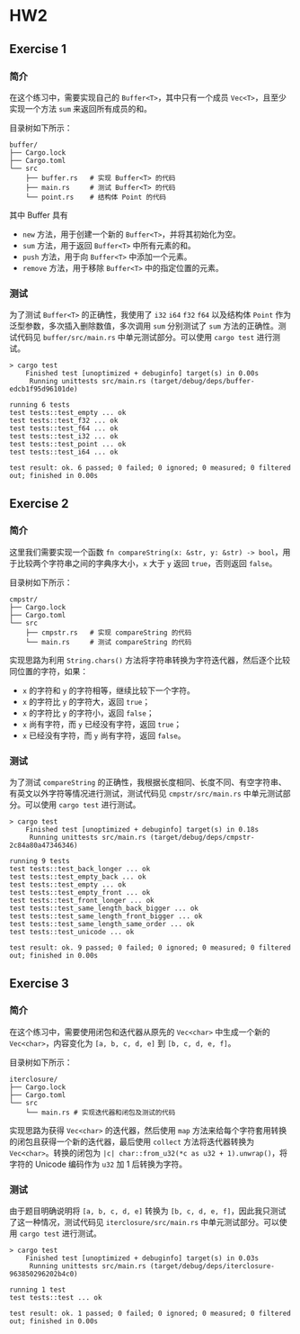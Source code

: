 # HW2

## Exercise 1

### 简介

在这个练习中，需要实现自己的 `Buffer<T>`，其中只有一个成员 `Vec<T>`，且至少实现一个方法 `sum` 来返回所有成员的和。

目录树如下所示：

```shell
buffer/
├── Cargo.lock
├── Cargo.toml
└── src
    ├── buffer.rs   # 实现 Buffer<T> 的代码
    ├── main.rs     # 测试 Buffer<T> 的代码
    └── point.rs    # 结构体 Point 的代码
```

其中 Buffer<T> 具有

- `new` 方法，用于创建一个新的 `Buffer<T>`，并将其初始化为空。
- `sum` 方法，用于返回 `Buffer<T>` 中所有元素的和。
- `push` 方法，用于向 `Buffer<T>` 中添加一个元素。
- `remove` 方法，用于移除 `Buffer<T>` 中的指定位置的元素。

### 测试

为了测试 `Buffer<T>` 的正确性，我使用了 `i32` `i64` `f32` `f64` 以及结构体 `Point` 作为泛型参数，多次插入删除数值，多次调用 `sum` 分别测试了 `sum` 方法的正确性。测试代码见 `buffer/src/main.rs` 中单元测试部分。可以使用 `cargo test` 进行测试。

```shell
> cargo test 
    Finished test [unoptimized + debuginfo] target(s) in 0.00s
     Running unittests src/main.rs (target/debug/deps/buffer-edcb1f95d96101de)

running 6 tests
test tests::test_empty ... ok
test tests::test_f32 ... ok
test tests::test_f64 ... ok
test tests::test_i32 ... ok
test tests::test_point ... ok
test tests::test_i64 ... ok

test result: ok. 6 passed; 0 failed; 0 ignored; 0 measured; 0 filtered out; finished in 0.00s
```

## Exercise 2

### 简介

这里我们需要实现一个函数 `fn compareString(x: &str, y: &str) -> bool`，用于比较两个字符串之间的字典序大小，`x` 大于 `y` 返回 `true`，否则返回 `false`。

目录树如下所示：

```shell
cmpstr/
├── Cargo.lock
├── Cargo.toml
└── src
    ├── cmpstr.rs   # 实现 compareString 的代码
    └── main.rs     # 测试 compareString 的代码
```

实现思路为利用 `String.chars()` 方法将字符串转换为字符迭代器，然后逐个比较同位置的字符，如果：

- `x` 的字符和 `y` 的字符相等，继续比较下一个字符。
- `x` 的字符比 `y` 的字符大，返回 `true`；
- `x` 的字符比 `y` 的字符小，返回 `false`；
- `x` 尚有字符，而 `y` 已经没有字符，返回 `true`；
- `x` 已经没有字符，而 `y` 尚有字符，返回 `false`。

### 测试

为了测试 `compareString` 的正确性，我根据长度相同、长度不同、有空字符串、有英文以外字符等情况进行测试，测试代码见 `cmpstr/src/main.rs` 中单元测试部分。可以使用 `cargo test` 进行测试。

```shell
> cargo test 
    Finished test [unoptimized + debuginfo] target(s) in 0.18s
     Running unittests src/main.rs (target/debug/deps/cmpstr-2c84a80a47346346)

running 9 tests
test tests::test_back_longer ... ok
test tests::test_empty_back ... ok
test tests::test_empty ... ok
test tests::test_empty_front ... ok
test tests::test_front_longer ... ok
test tests::test_same_length_back_bigger ... ok
test tests::test_same_length_front_bigger ... ok
test tests::test_same_length_same_order ... ok
test tests::test_unicode ... ok

test result: ok. 9 passed; 0 failed; 0 ignored; 0 measured; 0 filtered out; finished in 0.00s
```

## Exercise 3

### 简介

在这个练习中，需要使用闭包和迭代器从原先的 `Vec<char>` 中生成一个新的 `Vec<char>`，内容变化为 `[a, b, c, d, e]` 到 `[b, c, d, e, f]`。

目录树如下所示：

```shell
iterclosure/
├── Cargo.lock
├── Cargo.toml
└── src
    └── main.rs # 实现迭代器和闭包及测试的代码
```

实现思路为获得 `Vec<char>` 的迭代器，然后使用 `map` 方法来给每个字符套用转换的闭包且获得一个新的迭代器，最后使用 `collect` 方法将迭代器转换为 `Vec<char>`。转换的闭包为 `|c| char::from_u32(*c as u32 + 1).unwrap()`，将字符的 Unicode 编码作为 `u32` 加 1 后转换为字符。

### 测试

由于题目明确说明将 `[a, b, c, d, e]` 转换为 `[b, c, d, e, f]`，因此我只测试了这一种情况，测试代码见 `iterclosure/src/main.rs` 中单元测试部分。可以使用 `cargo test` 进行测试。

```shell
> cargo test
    Finished test [unoptimized + debuginfo] target(s) in 0.03s
     Running unittests src/main.rs (target/debug/deps/iterclosure-963850296202b4c0)

running 1 test
test tests::test ... ok

test result: ok. 1 passed; 0 failed; 0 ignored; 0 measured; 0 filtered out; finished in 0.00s
```

